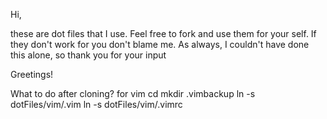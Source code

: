 Hi,

these are dot files that I use. Feel free to fork and use them for your self.
If they don't work for you don't blame me.
As always, I couldn't have done this alone, so thank you for your input

Greetings!

What to do after cloning?
for vim
 cd 
 mkdir .vimbackup
 ln -s dotFiles/vim/.vim 
 ln -s dotFiles/vim/.vimrc
